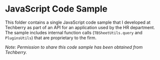 # JavaScript Code Sample

This folder contains a single JavaScript code sample that I developed at Techberry as part of an API for an application used by the HR department. The sample includes internal function calls (`TBSheetUtils.query` and `PluginsUtils`) that are proprietary to the firm.

*Note: Permission to share this code sample has been obtained from Techberry.*
